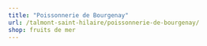 ```yaml
---
title: "Poissonnerie de Bourgenay"
url: /talmont-saint-hilaire/poissonnerie-de-bourgenay/
shop: fruits de mer
---
```

